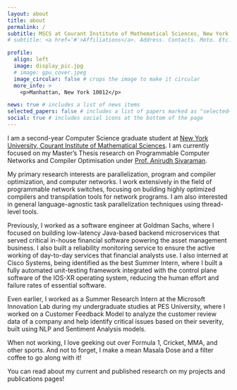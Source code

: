 ```yaml
---
layout: about
title: about
permalink: /
subtitle: MSCS at Courant Institute of Mathematical Sciences, New York University
# subtitle: <a href='#'>Affiliations</a>. Address. Contacts. Moto. Etc.

profile:
  align: left
  image: display_pic.jpg
  # image: gpu_cover.jpeg
  image_circular: false # crops the image to make it circular
  more_info: >
    <p>Manhattan, New York 10012</p>

news: true # includes a list of news items
selected_papers: false # includes a list of papers marked as "selected={true}"
social: true # includes social icons at the bottom of the page
---
```


I am a second-year Computer Science graduate student at <a href='https://cims.nyu.edu/dynamic/'>New York University, Courant Institute of Mathematical Sciences</a>. I am currently focused on my Master’s Thesis research on Programmable Computer Networks and Compiler Optimisation under <a href='https://anirudhsk.github.io/'>Prof. Anirudh Sivaraman</a>.

My primary research interests are parallelization, program and compiler optimization, and computer networks. I work extensively in the field of programmable network switches, focusing on building highly optimized compilers and transpilation tools for network programs. I am also interested in general language-agnostic task parallelization techniques using thread-level tools.

Previously, I worked as a software engineer at Goldman Sachs, where I focused on building low-latency Java-based backend microservices that served critical in-house financial software powering the asset management business. I also built a reliability monitoring service to ensure the active working of day-to-day services that financial analysts use. I also interned at Cisco Systems, being identified as the best Summer Intern, where I built a fully automated unit-testing framework integrated with the control plane software of the IOS-XR operating system, reducing the human effort and failure rates of essential software.

Even earlier, I worked as a Summer Research Intern at the Microsoft Innovation Lab during my undergraduate studies at PES University, where I worked on a Customer Feedback Model to analyze the customer review data of a company and help identify critical issues based on their severity, built using NLP and Sentiment Analysis models.

When not working, I love geeking out over Formula 1, Cricket, MMA, and other sports. And not to forget, I make a mean Masala Dose and a filter coffee to go along with it!

You can read about my current and published research on my projects and publications pages!
